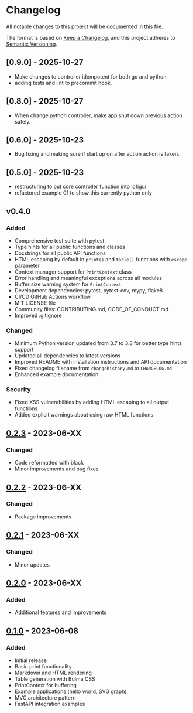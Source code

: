 # Changelog

All notable changes to this project will be documented in this file.

The format is based on [Keep a Changelog](https://keepachangelog.com/en/1.0.0/),
and this project adheres to [Semantic Versioning](https://semver.org/spec/v2.0.0.html).

##  [0.9.0] - 2025-10-27

- Make changes to controller idempotent for both go and python
- adding tests and lint to precommit hook.

##  [0.8.0] - 2025-10-27

- When change python controller, make app shut down previous action safely.

## [0.6.0] - 2025-10-23
 - Bug fixing and making sure if start up on after action action is taken.

## [0.5.0] - 2025-10-23
 - restructuring to put core controller function into lofigui
 - refactored example 01 to show this currently python only

## v0.4.0

### Added
- Comprehensive test suite with pytest
- Type hints for all public functions and classes
- Docstrings for all public API functions
- HTML escaping by default in `print()` and `table()` functions with `escape` parameter
- Context manager support for `PrintContext` class
- Error handling and meaningful exceptions across all modules
- Buffer size warning system for `PrintContext`
- Development dependencies: pytest, pytest-cov, mypy, flake8
- CI/CD GitHub Actions workflow
- MIT LICENSE file
- Community files: CONTRIBUTING.md, CODE_OF_CONDUCT.md
- Improved .gitignore

### Changed
- Minimum Python version updated from 3.7 to 3.8 for better type hints support
- Updated all dependencies to latest versions
- Improved README with installation instructions and API documentation
- Fixed changelog filename from `changehistory,md` to `CHANGELOG.md`
- Enhanced example documentation

### Security
- Fixed XSS vulnerabilities by adding HTML escaping to all output functions
- Added explicit warnings about using raw HTML functions

## [0.2.3] - 2023-06-XX

### Changed
- Code reformatted with black
- Minor improvements and bug fixes

## [0.2.2] - 2023-06-XX

### Changed
- Package improvements

## [0.2.1] - 2023-06-XX

### Changed
- Minor updates

## [0.2.0] - 2023-06-XX

### Added
- Additional features and improvements

## [0.1.0] - 2023-06-08

### Added
- Initial release
- Basic print functionality
- Markdown and HTML rendering
- Table generation with Bulma CSS
- PrintContext for buffering
- Example applications (hello world, SVG graph)
- MVC architecture pattern
- FastAPI integration examples

[Unreleased]: https://github.com/drummonds/lofigui/compare/v0.2.3...HEAD
[0.2.3]: https://github.com/drummonds/lofigui/compare/v0.2.2...v0.2.3
[0.2.2]: https://github.com/drummonds/lofigui/compare/v0.2.1...v0.2.2
[0.2.1]: https://github.com/drummonds/lofigui/compare/v0.2.0...v0.2.1
[0.2.0]: https://github.com/drummonds/lofigui/compare/v0.1.0...v0.2.0
[0.1.0]: https://github.com/drummonds/lofigui/releases/tag/v0.1.0
